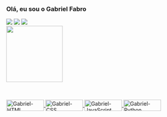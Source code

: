 ### Olá, eu sou o Gabriel Fabro


<div> 
  <a href="https://www.instagram.com/gabriel_fabro00/" target="_blank"><img src="https://img.shields.io/badge/-Instagram-%23E4405F?style=for-the-badge&logo=instagram&logoColor=white" target="_blank"></a>
  <a href = "mailto:gabriel_fabro@hotmail.com"><img src="https://img.shields.io/badge/-Gmail-%23333?style=for-the-badge&logo=gmail&logoColor=white" target="_blank"></a>
  <a href="https://www.linkedin.com/in/gabriel-fabro-baa76b206/" target="_blank"><img src="https://img.shields.io/badge/-LinkedIn-%230077B5?style=for-the-badge&logo=linkedin&logoColor=white" target="_blank"></a>
</div>

<div >
  <a href="https://github.com/gabrielfabro10">
  <img height="150em" src="https://github-readme-stats.vercel.app/api?username=gabrielfabro10&show_icons=true&theme=highcontrast&include_all_commits=true&count_private=true"/>
</div>
  
  ##
 <div style="display: inline_block"><br>
  <img align="center" alt="Gabriel-HTML" height="30" width="100" src="https://img.shields.io/badge/HTML5-E34F26?style=for-the-badge&logo=html5&logoColor=white">
  <img align="center" alt="Gabriel-CSS" height="30" width="100" src="https://img.shields.io/badge/CSS3-1572B6?style=for-the-badge&logo=css3&logoColor=white">
  <img align="center" alt="Gabriel-JavaScript" height="30" width="100" src="https://img.shields.io/badge/JavaScript-F7DF1E?style=for-the-badge&logo=javascript&logoColor=black">
  <img align="center" alt="Gabriel-Python" height="30" width="100" src="https://img.shields.io/badge/Python-3776AB?style=for-the-badge&logo=python&logoColor=white">
</div>
